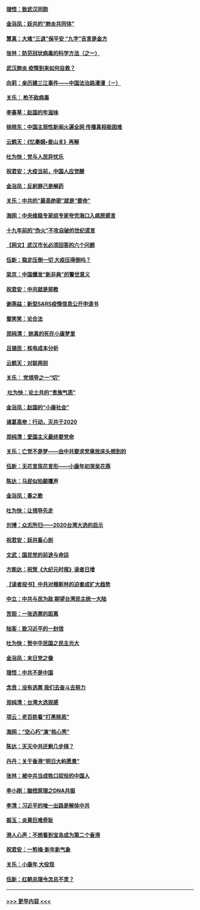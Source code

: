 #### [理悟：致武汉同胞](../pages/nsc993/n11831522.md?t=01301322) 
#### [金浴凤：妖共的“肺炎共同体”](../pages/nsc993/n11829448.md?t=01301322) 
#### [慧真：大难“三退”保平安 “九字”吉言是金方](../pages/nsc993/n11829501.md?t=01301322) 
#### [张林：防范冠状病毒的科学方法（之一）](../pages/nsc993/n11828618.md?t=01301322) 
#### [武汉肺炎 疫情到来如何自救？](../pages/nsc993/n11827632.md?t=01301322) 
#### [向莉：亲历建三江事件——中国法治路漫漫（ㄧ）](../pages/nsc993/n11827190.md?t=01301322) 
#### [关乐： 枪不敌病毒](../pages/nsc993/n11826746.md?t=01301322) 
#### [李春草：赵国的年滋味](../pages/nsc993/n11826321.md?t=01301322) 
#### [徐晓东：中国主观性新闻火遍全网 传播真相极困难](../pages/nsc993/n11826508.md?t=01301322) 
#### [云鹤天：《忆秦娥▪娄山关》再解](../pages/nsc993/n11824682.md?t=01301322) 
#### [吐为快：党与人民异忧乐](../pages/nsc993/n11824660.md?t=01301322) 
#### [祝君安：大疫当前，中国人应觉醒](../pages/nsc993/n11821946.md?t=01301322) 
#### [金浴凤：反躬罪己是解药](../pages/nsc993/n11820280.md?t=01301322) 
#### [关乐：中共的“最高绝密”就是“要命”](../pages/nsc993/n11816946.md?t=01301322) 
#### [海网：中央维稳专家组专家夸完海口入病房感言](../pages/nsc993/n11815138.md?t=01301322) 
#### [十九年前的“伪火”不攻自破的世纪谎言](../pages/nsc993/n11813238.md?t=01301322) 
#### [【网文】武汉市长必须回答的六个问题](../pages/nsc993/n11813848.md?t=01301322) 
#### [伍新：稳定压倒一切 大疫压得倒吗？](../pages/nsc993/n11812634.md?t=01301322) 
#### [梁京：中国爆发“新非典”的警世意义](../pages/nsc993/n11812554.md?t=01301322) 
#### [祝君安：中共就是邪教](../pages/nsc993/n11812431.md?t=01301322) 
#### [谢燕益：新型SARS疫情信息公开申请书](../pages/nsc993/n11808840.md?t=01301322) 
#### [蜀笑笑：论合法](../pages/nsc993/n11808064.md?t=01301322) 
#### [郑纯清： 她真的死在小康梦里](../pages/nsc993/n11806623.md?t=01301322) 
#### [吕锡民：核电成本分析](../pages/nsc993/n11806284.md?t=01301322) 
#### [云鹤天：对联两则](../pages/nsc993/n11805957.md?t=01301322) 
#### [关乐： 党领导之一“切”](../pages/nsc993/n11804505.md?t=01301322) 
#### [ 吐为快：论土共的“贵族气质”](../pages/nsc993/n11804490.md?t=01301322) 
#### [金浴凤：赵国的“小康社会”](../pages/nsc993/n11804452.md?t=01301322) 
#### [诸葛高参：行动，灭共于2020](../pages/nsc993/n11804120.md?t=01301322) 
#### [郑纯清：爱国主义最终要党命](../pages/nsc993/n11802197.md?t=01301322) 
#### [关乐：亡党不是梦——由中共要求党章放床头想到的](../pages/nsc993/n11802156.md?t=01301322) 
#### [伍新：无花言现花言形——小康年初哭吴花燕](../pages/nsc993/n11800044.md?t=01301322) 
#### [陈达：马屁似拍颠覆声](../pages/nsc993/n11800010.md?t=01301322) 
#### [金浴凤：春之歌](../pages/nsc993/n11797687.md?t=01301322) 
#### [吐为快：让领导先走](../pages/nsc993/n11797512.md?t=01301322) 
#### [刘博：众志所归——2020台湾大选的启示](../pages/nsc993/n11796878.md?t=01301322) 
#### [祝君安：妖共畜心剖](../pages/nsc993/n11794273.md?t=01301322) 
#### [文武：国民党的前途与命运](../pages/nsc993/n11794198.md?t=01301322) 
#### [方能达：祝贺《大纪元时报》读者日增](../pages/nsc993/n11793807.md?t=01301322) 
#### [【读者投书】中共对穆斯林的迫害成扩大趋势](../pages/nsc993/n11791371.md?t=01301322) 
#### [中立：中共与民为敌 期望台湾民主统一大陆](../pages/nsc993/n11790392.md?t=01301322) 
#### [苦胆：一张选票的距离](../pages/nsc993/n11788914.md?t=01301322) 
#### [陆客：致习近平的一封信](../pages/nsc993/n11788867.md?t=01301322) 
#### [吐为快：贺中华民国之民主光大](../pages/nsc993/n11788618.md?t=01301322) 
#### [金浴凤：末日党之像](../pages/nsc993/n11787475.md?t=01301322) 
#### [理悟：中共不是中国](../pages/nsc993/n11787463.md?t=01301322) 
#### [念贲：没有选票  我们去奋斗去努力](../pages/nsc993/n11787398.md?t=01301322) 
#### [郑纯清：台湾大选观感](../pages/nsc993/n11786210.md?t=01301322) 
#### [项云：老百姓看“打黑除恶”](../pages/nsc993/n11785398.md?t=01301322) 
#### [海网：“空心朽”演“核心秀”](../pages/nsc993/n11783874.md?t=01301322) 
#### [陈达：天灭中共还剩几步棋？](../pages/nsc993/n11783719.md?t=01301322) 
#### [丹丹：关于香港“明日大屿愿景”](../pages/nsc993/n11783273.md?t=01301322) 
#### [张林：被中共当成牲口奴役的中国人](../pages/nsc993/n11782397.md?t=01301322) 
#### [李小刚：脑控原理之DNA共振](../pages/nsc993/n11780962.md?t=01301322) 
#### [李清：习近平的唯一出路是解体中共](../pages/nsc993/n11780866.md?t=01301322) 
#### [振玉：炎黄巨难奇耻](../pages/nsc993/n11779632.md?t=01301322) 
#### [港人心声：不想看到宝岛成为第二个香港](../pages/nsc993/n11778817.md?t=01301322) 
#### [祝君安：一剪梅‧新年新气象](../pages/nsc993/n11776340.md?t=01301322) 
#### [关乐：小康年 大役现](../pages/nsc993/n11774213.md?t=01301322) 
#### [伍新：红朝总理令怎总不灵？](../pages/nsc993/n11770813.md?t=01301322) 

----
#### [ >>> 更早内容 <<< ](../indexes/nsc993-earlier.md)
